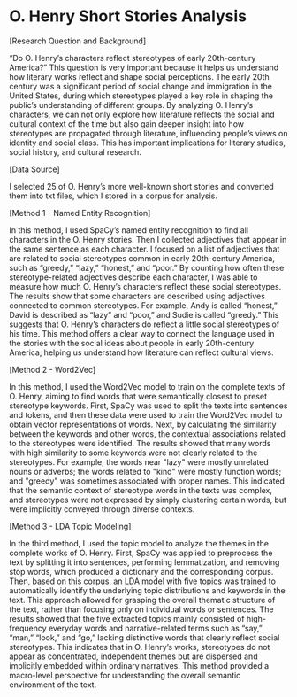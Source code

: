 # O. Henry Short Stories Analysis

[Research Question and Background]

“Do O. Henry’s characters reflect stereotypes of early 20th-century America?” This
question is very important because it helps us understand how literary works reflect and
shape social perceptions. The early 20th century was a significant period of social change
and immigration in the United States, during which stereotypes played a key role in
shaping the public’s understanding of different groups. By analyzing O. Henry’s
characters, we can not only explore how literature reflects the social and cultural context
of the time but also gain deeper insight into how stereotypes are propagated through
literature, influencing people’s views on identity and social class. This has important
implications for literary studies, social history, and cultural research.

[Data Source]

I selected 25 of O. Henry’s more well-known short stories and converted them into txt
files, which I stored in a corpus for analysis.

[Method 1 - Named Entity Recognition]

In this method, I used SpaCy’s named entity recognition to find all characters in the O.
Henry stories. Then I collected adjectives that appear in the same sentence as each
character. I focused on a list of adjectives that are related to social stereotypes common in
early 20th-century America, such as “greedy,” “lazy,” “honest,” and “poor.” By counting
how often these stereotype-related adjectives describe each character, I was able to
measure how much O. Henry’s characters reflect these social stereotypes.
The results show that some characters are described using adjectives connected to
common stereotypes. For example, Andy is called “honest,” David is described as “lazy”
and “poor,” and Sudie is called “greedy.” This suggests that O. Henry’s characters do
reflect a little social stereotypes of his time. This method offers a clear way to connect the
language used in the stories with the social ideas about people in early 20th-century
America, helping us understand how literature can reflect cultural views.

[Method 2 - Word2Vec]

In this method, I used the Word2Vec model to train on the complete texts of O. Henry,
aiming to find words that were semantically closest to preset stereotype keywords. First,
SpaCy was used to split the texts into sentences and tokens, and then these data were
used to train the Word2Vec model to obtain vector representations of words. Next, by
calculating the similarity between the keywords and other words, the contextual
associations related to the stereotypes were identified.
The results showed that many words with high similarity to some keywords were not
clearly related to the stereotypes. For example, the words near "lazy" were mostly
unrelated nouns or adverbs; the words related to "kind" were mostly function words; and
"greedy" was sometimes associated with proper names. This indicated that the semantic
context of stereotype words in the texts was complex, and stereotypes were not expressed
by simply clustering certain words, but were implicitly conveyed through diverse
contexts.

[Method 3 - LDA Topic Modeling]

In the third method, I used the topic model to analyze the themes in the complete works
of O. Henry. First, SpaCy was applied to preprocess the text by splitting it into sentences,
performing lemmatization, and removing stop words, which produced a dictionary and
the corresponding corpus. Then, based on this corpus, an LDA model with five topics
was trained to automatically identify the underlying topic distributions and keywords in
the text. This approach allowed for grasping the overall thematic structure of the text,
rather than focusing only on individual words or sentences.
The results showed that the five extracted topics mainly consisted of high-frequency
everyday words and narrative-related terms such as “say,” “man,” “look,” and “go,”
lacking distinctive words that clearly reflect social stereotypes. This indicates that in O.
Henry’s works, stereotypes do not appear as concentrated, independent themes but are
dispersed and implicitly embedded within ordinary narratives. This method provided a
macro-level perspective for understanding the overall semantic environment of the text.

